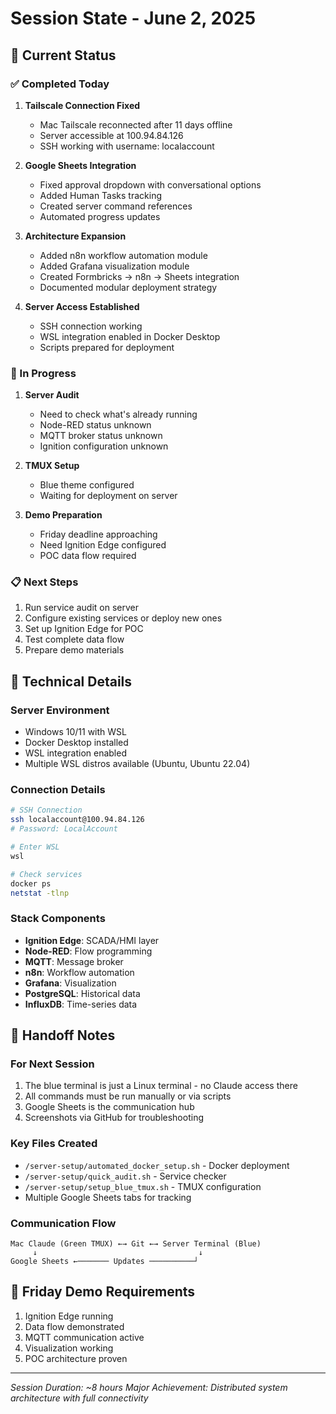 # Session State - June 2, 2025

## 🎯 Current Status

### ✅ Completed Today
1. **Tailscale Connection Fixed**
   - Mac Tailscale reconnected after 11 days offline
   - Server accessible at 100.94.84.126
   - SSH working with username: localaccount

2. **Google Sheets Integration**
   - Fixed approval dropdown with conversational options
   - Added Human Tasks tracking
   - Created server command references
   - Automated progress updates

3. **Architecture Expansion**
   - Added n8n workflow automation module
   - Added Grafana visualization module
   - Created Formbricks → n8n → Sheets integration
   - Documented modular deployment strategy

4. **Server Access Established**
   - SSH connection working
   - WSL integration enabled in Docker Desktop
   - Scripts prepared for deployment

### 🔄 In Progress
1. **Server Audit**
   - Need to check what's already running
   - Node-RED status unknown
   - MQTT broker status unknown
   - Ignition configuration unknown

2. **TMUX Setup**
   - Blue theme configured
   - Waiting for deployment on server

3. **Demo Preparation**
   - Friday deadline approaching
   - Need Ignition Edge configured
   - POC data flow required

### 📋 Next Steps
1. Run service audit on server
2. Configure existing services or deploy new ones
3. Set up Ignition Edge for POC
4. Test complete data flow
5. Prepare demo materials

## 🔧 Technical Details

### Server Environment
- Windows 10/11 with WSL
- Docker Desktop installed
- WSL integration enabled
- Multiple WSL distros available (Ubuntu, Ubuntu 22.04)

### Connection Details
```bash
# SSH Connection
ssh localaccount@100.94.84.126
# Password: LocalAccount

# Enter WSL
wsl

# Check services
docker ps
netstat -tlnp
```

### Stack Components
- **Ignition Edge**: SCADA/HMI layer
- **Node-RED**: Flow programming
- **MQTT**: Message broker
- **n8n**: Workflow automation
- **Grafana**: Visualization
- **PostgreSQL**: Historical data
- **InfluxDB**: Time-series data

## 🤝 Handoff Notes

### For Next Session
1. The blue terminal is just a Linux terminal - no Claude access there
2. All commands must be run manually or via scripts
3. Google Sheets is the communication hub
4. Screenshots via GitHub for troubleshooting

### Key Files Created
- `/server-setup/automated_docker_setup.sh` - Docker deployment
- `/server-setup/quick_audit.sh` - Service checker
- `/server-setup/setup_blue_tmux.sh` - TMUX configuration
- Multiple Google Sheets tabs for tracking

### Communication Flow
```
Mac Claude (Green TMUX) ←→ Git ←→ Server Terminal (Blue)
     ↓                                    ↓
Google Sheets ←─────── Updates ──────────┘
```

## 🎪 Friday Demo Requirements
1. Ignition Edge running
2. Data flow demonstrated
3. MQTT communication active
4. Visualization working
5. POC architecture proven

---
*Session Duration: ~8 hours*
*Major Achievement: Distributed system architecture with full connectivity*